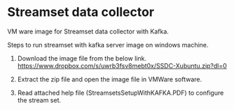 # Streamset data collector 
VM ware image for Streamset data collector with Kafka.

Steps to run streamset with kafka server image on windows machine.

1. Download the image file from the below link.
   https://www.dropbox.com/s/uwrb3fsv8mebt0x/SSDC-Xubuntu.zip?dl=0 
   
2. Extract the zip file and open the image file in VMWare software.
    
2. Read attached help file (StreamsetsSetupWithKAFKA.PDF) to configure the stream set.


